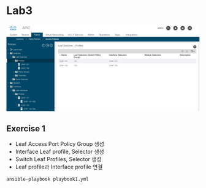 # Lab3

![](../images/lab3.png)

## Exercise 1
- Leaf Access Port Policy Group 생성
- Interface Leaf profile, Selector 생성
- Switch Leaf Profiles, Selector 생성
- Leaf profile과 Interface profile 연결
```
ansible-playbook playbook1.yml
```